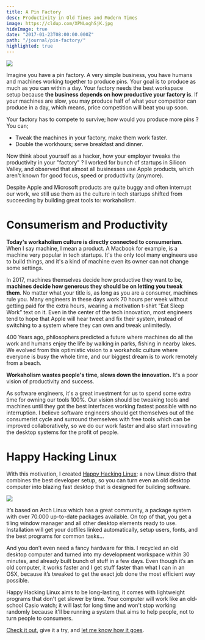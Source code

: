 ```yaml
---
title: A Pin Factory
desc: Productivity in Old Times and Modern Times
image: https://cldup.com/XPNLoghSjK.jpg
hideImage: true
date: "2017-01-23T08:00:00.000Z"
path: "/journal/pin-factory/"
highlighted: true
---
```


![](https://cldup.com/XPNLoghSjK.jpg)

Imagine you have a pin factory. A very simple business, you have humans and machines working together to produce pins.
Your goal is to produce as much as you can within a day. Your factory needs the best workspace setup because **the
business depends on how productive your factory is**. If your machines are slow, you may produce half of what your competitor can produce in a day,
which means, price competition will beat you up soon.

Your factory has to compete to survive; how would you produce more pins ? You can;

* Tweak the machines in your factory, make them work faster.
* Double the workhours; serve breakfast and dinner.

Now think about yourself as a hacker, how your employer tweaks the productivity in your "factory" ? I worked for bunch of startups in Silicon Valley,
and observed that almost all businesses use Apple products,
 which aren't known for good focus, speed or productivity (anymore).

 Despite Apple and Microsoft products are quite buggy and often interrupt our work, we still use
 them as the culture in tech startups shifted from succeeding by building great tools to: workaholism.

# Consumerism and Productivity

**Today's workaholism culture is directly connected to consumerism**. When I say machine, I mean a product. A Macbook for example, is a machine very popular in tech startups.
It's the only tool many engineers use to build things, and it's a kind of machine even its owner can not change some settings.

In 2017, machines themselves decide how productive they want to be, **machines decide how generous they should be on letting you tweak them**. No matter what your title is, as long as
you are a consumer, machines rule you. Many engineers in these days work 70 hours per week without getting paid for the extra hours, wearing a motivation
t-shirt “Eat Sleep Work” text on it. Even in the center of the tech innovation, most engineers tend to hope that Apple will hear tweet and fix their system,
instead of switching to a system where they can own and tweak unlimitedly.

400 Years ago, philosophers predicted a future where machines do all the work and humans enjoy the life by walking in parks, fishing in nearby lakes.
We evolved from this optimistic vision to a workaholic culture where everyone is busy the whole time, and our biggest dream is to work remotely
from a beach.

**Workaholism wastes people's time, slows down the innovation.** It's a poor vision of productivity and success.

As software engineers, it's a great investment for us to spend some extra time for owning our tools 100%. Our vision should be tweaking tools and machines until they got the best interfaces working fastest possible with no interruption.
I believe software engineers should get themselves out of the consumerist cycle and surround themselves with free tools which can be improved collaboratively, so we do our work faster and also start innovating the desktop systems for the profit of people.

# Happy Hacking Linux

With this motivation, I created [Happy Hacking Linux](http://kodfabrik.com/happy-hacking-linux); a new Linux distro that combines the best developer setup, so you can turn even an old desktop computer into blazing fast desktop that is designed for building software.

<div class="left thumb">

  ![](https://cdn-images-1.medium.com/max/600/1*258_zHCWPUZlW-045ryAYQ.png)

</div>



It’s based on Arch Linux which has a great community, a package system with over 70.000 up-to-date packages available. On top of that, you get a tiling window manager and all other desktop elements ready to use. Installation will get your dotfiles linked automatically, setup users, fonts, and the best programs for common tasks…

And you don’t even need a fancy hardware for this. I recycled an old desktop computer and turned into my development workspace within 30 minutes, and already built bunch of stuff in a few days. Even though it’s an old computer, it works faster and I get stuff faster than what I can in an OSX, because it’s tweaked to get the exact job done the most efficient way possible.

Happy Hacking Linux aims to be long-lasting, it comes with lightweight programs that don't get slower by time. Your computer will work like an old-school Casio watch; it will last for long time and won't stop working randomly because it'll be running a system that aims to help people, not to turn people to consumers.

[Check it out](http://kodfabrik.com/happy-hacking-linux), give it a try, and [let me know how it goes](https://twitter.com/afrikaradyo).
